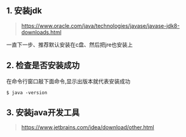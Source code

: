 ## 1. 安装jdk

> https://www.oracle.com/java/technologies/javase/javase-jdk8-downloads.html


一直下一步、推荐默认安装在c盘、然后把jre也安装上

## 2. 检查是否安装成功

在命令行窗口敲下面命令,显示出版本就代表安装成功

```
$ java -version
```

## 3. 安装java开发工具

> https://www.jetbrains.com/idea/download/other.html
